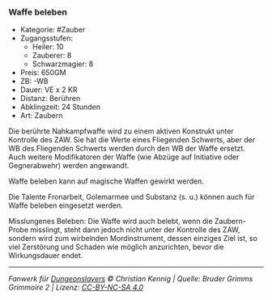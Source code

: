 ### Waffe beleben

- Kategorie: #Zauber
- Zugangsstufen:
  - Heiler: 10
  - Zauberer: 8
  - Schwarzmagier: 8
- Preis: 650GM
- ZB: -WB
- Dauer: VE x 2 KR
- Distanz: Berühren
- Abklingzeit: 24 Stunden
- Art: Zaubern

Die berührte Nahkampfwaffe wird zu einem aktiven Konstrukt unter Kontrolle des ZAW. Sie hat die Werte eines Fliegenden Schwerts, aber der WB des Fliegenden Schwerts werden durch den WB der Waffe ersetzt. Auch weitere Modifikatoren der Waffe (wie Abzüge auf Initiative oder Gegnerabwehr) werden angewandt.

Waffe beleben kann auf magische Waffen gewirkt werden.

Die Talente Fronarbeit, Golemarmee und Substanz (s. u.) können auch für Waffe beleben eingesetzt werden.

Misslungenes Beleben: Die Waffe wird auch belebt, wenn die Zaubern-Probe misslingt, steht dann jedoch nicht unter der Kontrolle des ZAW, sondern wird zum wirbelnden Mordinstrument, dessen einziges Ziel ist, so viel Zerstörung und Schaden wie möglich anzurichten, bevor die Wirkungsdauer endet.

---

_Fanwerk für [Dungeonslayers](https://www.dungeonslayers.net/) © Christian Kennig | Quelle: Bruder Grimms Grimmoire 2 | Lizenz: [CC-BY-NC-SA 4.0](https://creativecommons.org/licenses/by-nc-sa/4.0/deed.de)_
